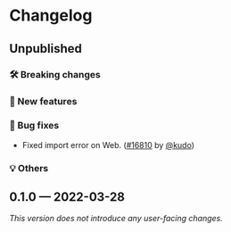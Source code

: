 # Changelog

## Unpublished

### 🛠 Breaking changes

### 🎉 New features

### 🐛 Bug fixes

- Fixed import error on Web. ([#16810](https://github.com/expo/expo/pull/16810) by [@kudo](https://github.com/kudo))

### 💡 Others

## 0.1.0 — 2022-03-28

_This version does not introduce any user-facing changes._

